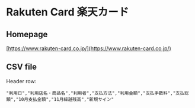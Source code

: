 # Rakuten Card 楽天カード

## Homepage

[https://www.rakuten-card.co.jp/](https://www.rakuten-card.co.jp/)

## CSV file

Header row:

```csv
"利用日","利用店名・商品名","利用者","支払方法","利用金額","支払手数料","支払総額","10月支払金額","11月繰越残高","新規サイン"
```
